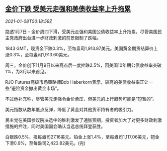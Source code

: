 <!--1610065429000-->
[金价下跌 受美元走强和美债收益率上升拖累](https://cn.reuters.com/article/precious-metals-0107-thur-idCNKBS29D017)
------

<div><i>2021-01-08T00:18:59Z</i></div><p>路透1月7日 - 金价周四下滑，受美元走强和美国公债收益率上升拖累，尽管美国民主党政府出台进一步财政刺激的前景限制了跌幅。</p><p>1843 GMT，现货金下跌0.3%，至每盎司1,913.87美元。美国黄金期货结算价上涨0.3%，至每盎司1,913.60美元。</p><p>周三，金价创下11月9日以来高点后一度挫跌2.5%，因美国10年期公债收益率突破1%，为3月以来首见。</p><p>RJO Futures高级市场策略师Bob Haberkorn表示，较高的美债收益率正让一些“避险资金撤出黄金市场”。</p><p>不过他补充称，尽管美元走强令金价承压，但美元的上行趋势可能是“短暂的”。</p><p>美元指数从数年低点反弹，降低了黄金对其他货币持有者的吸引力。</p><p>民主党在美国参议院决选中的胜利激发了通胀预期，投资者加大了对更多财政刺激措施的押注，同时美国国会确认当选总统拜登获胜。</p><p>白银跌0.5%，报每盎司27.16美元。铂金上涨1.4%，至每盎司1,117.06美元，钯金下滑0.6%，至每盎司2,423.82美元。(完)</p>
